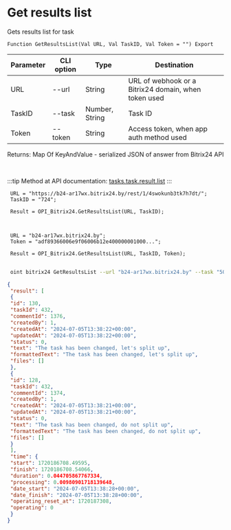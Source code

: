 ﻿---
sidebar_position: 6
---

# Get results list
 Gets results list for task



`Function GetResultsList(Val URL, Val TaskID, Val Token = "") Export`

 | Parameter | CLI option | Type | Destination |
 |-|-|-|-|
 | URL | --url | String | URL of webhook or a Bitrix24 domain, when token used |
 | TaskID | --task | Number, String | Task ID |
 | Token | --token | String | Access token, when app auth method used |

 
 Returns: Map Of KeyAndValue - serialized JSON of answer from Bitrix24 API

<br/>

:::tip
Method at API documentation: [tasks.task.result.list](https://dev.1c-bitrix.ru/rest_help/tasks/task/tasks/tasks_task_result.list.php)
:::
<br/>


```bsl title="Code example"
 URL = "https://b24-ar17wx.bitrix24.by/rest/1/4swokunb3tk7h7dt/";
 TaskID = "724";
 
 Result = OPI_Bitrix24.GetResultsList(URL, TaskID);
 
 
 
 URL = "b24-ar17wx.bitrix24.by";
 Token = "adf89366006e9f06006b12e400000001000...";
 
 Result = OPI_Bitrix24.GetResultsList(URL, TaskID, Token);
```
	


```sh title="CLI command example"
 
 oint bitrix24 GetResultsList --url "b24-ar17wx.bitrix24.by" --task "504" --token "56898d66006e9f06006b12e400000001000..."

```

```json title="Result"
{
 "result": [
 {
 "id": 130,
 "taskId": 432,
 "commentId": 1376,
 "createdBy": 1,
 "createdAt": "2024-07-05T13:38:22+00:00",
 "updatedAt": "2024-07-05T13:38:22+00:00",
 "status": 0,
 "text": "The task has been changed, let's split up",
 "formattedText": "The task has been changed, let's split up",
 "files": []
 },
 {
 "id": 128,
 "taskId": 432,
 "commentId": 1374,
 "createdBy": 1,
 "createdAt": "2024-07-05T13:38:21+00:00",
 "updatedAt": "2024-07-05T13:38:21+00:00",
 "status": 0,
 "text": "The task has been changed, do not split up",
 "formattedText": "The task has been changed, do not split up",
 "files": []
 }
 ],
 "time": {
 "start": 1720186708.49595,
 "finish": 1720186708.54066,
 "duration": 0.044705867767334,
 "processing": 0.00980901718139648,
 "date_start": "2024-07-05T13:38:28+00:00",
 "date_finish": "2024-07-05T13:38:28+00:00",
 "operating_reset_at": 1720187308,
 "operating": 0
 }
}
```
